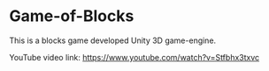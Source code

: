 # Game-of-Blocks
This is a blocks game developed Unity 3D game-engine.

YouTube video link: https://www.youtube.com/watch?v=Stfbhx3txvc

